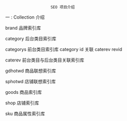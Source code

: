                         SEO 项目介绍


一 : Collection 介绍

brand 品牌索引库

category 后台类目索引库

categorys 前台类目索引库         category  id 关联  caterev revid

caterev 前台类目与后台类目关联索引库

gdhotwd 商品联想索引库

sphotwd 店铺联想索引库

goods 商品索引库

shop  店铺索引库

sku  商品属性索引库